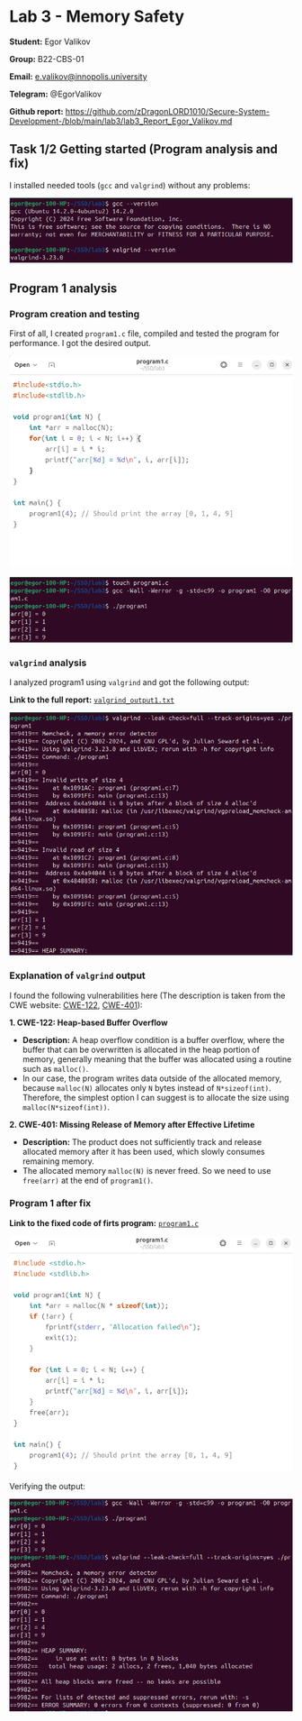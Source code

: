 # Lab 3 - Memory Safety

**Student:** Egor Valikov

**Group:** B22-CBS-01

**Email:** e.valikov@innopolis.university

**Telegram:** @EgorValikov

**Github report:** https://github.com/zDragonLORD1010/Secure-System-Development-/blob/main/lab3/lab3_Report_Egor_Valikov.md

## Task 1/2 Getting started (Program analysis and fix)

I installed needed tools (`gcc` and `valgrind`) without any problems:

![image](program1_img/Screenshot%20From%202025-03-17%2014-57-15.png)

## Program 1 analysis

### Program creation and testing

First of all, I created `program1.c` file, compiled and tested the program for performance. I got the desired output.

![image](program1_img/Screenshot%20From%202025-03-17%2015-01-27.png)

![image](program1_img/Screenshot%20From%202025-03-17%2014-59-02.png)

### `valgrind` analysis

I analyzed program1 using `valgrind` and got the following output:

**Link to the full report:** [`valgrind_output1.txt`](https://github.com/zDragonLORD1010/Secure-System-Development-/blob/main/lab3/valgrind_output1.txt)

![image](program1_img/Screenshot%20From%202025-03-17%2015-00-00.png)

### Explanation of `valgrind` output

I found the following vulnerabilities here (The description is taken from the CWE website: [CWE-122](https://cwe.mitre.org/data/definitions/122.html), [CWE-401](https://cwe.mitre.org/data/definitions/401.html)):

**1. CWE-122: Heap-based Buffer Overflow**

- **Description:** A heap overflow condition is a buffer overflow, where the buffer that can be overwritten is allocated in the heap portion of memory, generally meaning that the buffer was allocated using a routine such as `malloc()`.
- In our case, the program writes data outside of the allocated memory, because `malloc(N)` allocates only `N` bytes instead of `N*sizeof(int)`. Therefore, the simplest option I can suggest is to allocate the size using `malloc(N*sizeof(int))`.

**2. CWE-401: Missing Release of Memory after Effective Lifetime**

- **Description:** The product does not sufficiently track and release allocated memory after it has been used, which slowly consumes remaining memory.
- The allocated memory `malloc(N)` is never freed. So we need to use `free(arr)` at the end of `program1()`.

### Program 1 after fix

**Link to the fixed code of firts program:** [`program1.c`](https://github.com/zDragonLORD1010/Secure-System-Development-/blob/main/lab3/program1.c)

![image](program1_img/Screenshot%20From%202025-03-17%2015-07-47.png)

Verifying the output:

![image](program1_img/Screenshot%20From%202025-03-17%2015-04-38.png)



